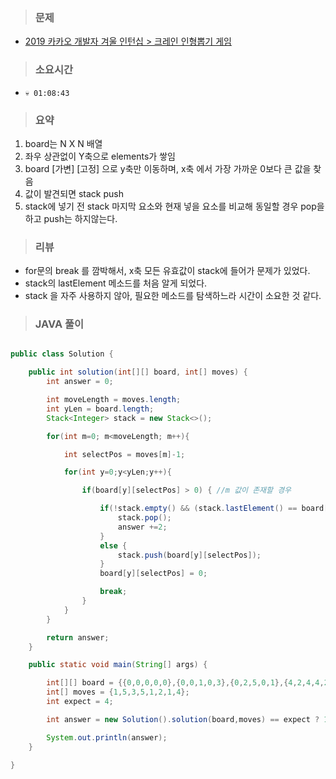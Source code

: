 
> ### 문제
 - [2019 카카오 개발자 겨울 인턴십 > 크레인 인형뽑기 게임](https://programmers.co.kr/learn/courses/30/lessons/64061)
 
> ### 소요시간
 - `💀 01:08:43` 

> ### 요약
   1. board는 N X N 배열
   1. 좌우 상관없이 Y축으로 elements가 쌓임
   1. board [가변] [고정] 으로 y축만 이동하며, x축 에서 가장 가까운 0보다 큰 값을 찾음
   1. 값이 발견되면 stack push
   1. stack에 넣기 전 stack 마지막 요소와 현재 넣을 요소를 비교해 동일할 경우 pop을 하고 push는 하지않는다. 
   
> ### 리뷰
 - for문의 break 를 깜박해서, x축 모든 유효값이 stack에 들어가 문제가 있었다.
 - stack의 lastElement 메소드를 처음 알게 되었다.
 - stack 을 자주 사용하지 않아, 필요한 메소드를 탐색하느라 시간이 소요한 것 같다.
 

> ### JAVA 풀이
```java

public class Solution {

    public int solution(int[][] board, int[] moves) {
        int answer = 0;

        int moveLength = moves.length;
        int yLen = board.length;
        Stack<Integer> stack = new Stack<>();

        for(int m=0; m<moveLength; m++){

            int selectPos = moves[m]-1;

            for(int y=0;y<yLen;y++){

                if(board[y][selectPos] > 0) { //m 값이 존재할 경우

                    if(!stack.empty() && (stack.lastElement() == board[y][selectPos])){
                        stack.pop();
                        answer +=2;
                    }
                    else {
                        stack.push(board[y][selectPos]);
                    }
                    board[y][selectPos] = 0;

                    break;
                }
            }
        }

        return answer;
    }

    public static void main(String[] args) {  

        int[][] board = {{0,0,0,0,0},{0,0,1,0,3},{0,2,5,0,1},{4,2,4,4,2},{3,5,1,3,1}};
        int[] moves = {1,5,3,5,1,2,1,4};
        int expect = 4;

        int answer = new Solution().solution(board,moves) == expect ? 1 : -1 ;

        System.out.println(answer);
    }

}


```
